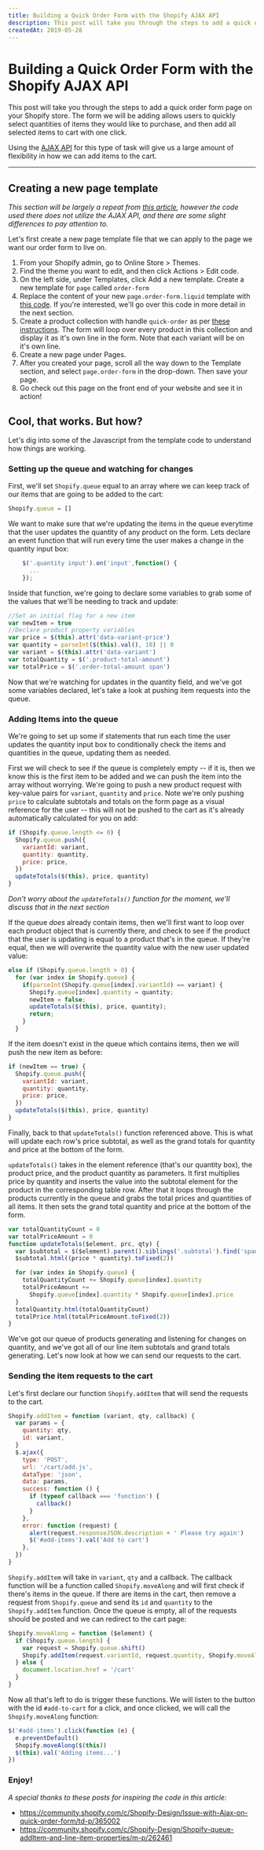 ```yaml
---
title: Building a Quick Order Form with the Shopify AJAX API
description: This post will take you through the steps to add a quick order form page on your Shopify store. The form we will be adding allows users to quickly select quantities of items they would like to purchase, and then add all selected items to cart with one click.
createdAt: 2019-05-28
---
```


<div class="prose dark:prose-light">

# Building a Quick Order Form with the Shopify AJAX API

This post will take you through the steps to add a quick order form page on your Shopify store. The form we will be adding allows users to quickly select quantities of items they would like to purchase, and then add all selected items to cart with one click.

Using the [AJAX API](https://help.shopify.com/en/themes/development/getting-started/using-ajax-api) for this type of task will give us a large amount of flexibility in how we can add items to the cart.

---

## Creating a new page template

_This section will be largely a repeat from [this article](https://help.shopify.com/en/themes/customization/forms/add-order-form), however the code used there does not utilize the AJAX API, and there are some slight differences to pay attention to._

Let's first create a new page template file that we can apply to the page we want our order form to live on.

1. From your Shopify admin, go to Online Store > Themes.
2. Find the theme you want to edit, and then click Actions > Edit code.
3. On the left side, under Templates, click Add a new template. Create a new template for `page` called `order-form`
4. Replace the content of your new `page.order-form.liquid` template with [this code](https://gist.githubusercontent.com/CarsonBain/996d054123f3bb3c80b8fd5761c953e5/raw/dae8ba71ce6654f8f57d3340e8923b5030437782/page.order-form.liquid). If you're interested, we'll go over this code in more detail in the next section.
5. Create a product collection with handle `quick-order` as per [these instructions](https://help.shopify.com/en/themes/customization/collections/change-catalog-page). The form will loop over every product in this collection and display it as it's own line in the form. Note that each variant will be on it's own line.
6. Create a new page under Pages.
7. After you created your page, scroll all the way down to the Template section, and select `page.order-form` in the drop-down. Then save your page.
8. Go check out this page on the front end of your website and see it in action!

## Cool, that works. But how?

Let's dig into some of the Javascript from the template code to understand how things are working.

### Setting up the queue and watching for changes

First, we'll set `Shopify.queue` equal to an array where we can keep track of our items that are going to be added to the cart:

```javascript
Shopify.queue = []
```

We want to make sure that we're updating the items in the queue everytime that the user updates the quantity of any product on the form. Lets declare an event function that will run every time the user makes a change in the quantity input box:

```javascript
    $('.quantity input').on('input',function() {
      ...
    });
```

Inside that function, we're going to declare some variables to grab some of the values that we'll be needing to track and update:

```javascript
//Set an initial flag for a new item
var newItem = true
//Declare product property variables
var price = $(this).attr('data-variant-price')
var quantity = parseInt($(this).val(), 10) || 0
var variant = $(this).attr('data-variant')
var totalQuantity = $('.product-total-amount')
var totalPrice = $('.order-total-amount span')
```

Now that we're watching for updates in the quantity field, and we've got some variables declared, let's take a look at pushing item requests into the queue.

### Adding Items into the queue

We're going to set up some if statements that run each time the user updates the quantity input box to conditionally check the items and quantities in the queue, updating them as needed.

First we will check to see if the queue is completely empty -- if it is, then we know this is the first item to be added and we can push the item into the array without worrying. We're going to push a new product request with key-value pairs for `variant`, `quantity` and `price`. Note we're only pushing `price` to calculate subtotals and totals on the form page as a visual reference for the user -- this will not be pushed to the cart as it's already automatically calculated for you on add:

```javascript
if (Shopify.queue.length <= 0) {
  Shopify.queue.push({
    variantId: variant,
    quantity: quantity,
    price: price,
  })
  updateTotals($(this), price, quantity)
}
```

_Don't worry about the `updateTotals()` function for the moment, we'll discuss that in the next section_

If the queue _does_ already contain items, then we'll first want to loop over each product object that is currently there, and check to see if the product that the user is updating is equal to a product that's in the queue. If they're equal, then we will overwrite the quantity value with the new user updated value:

```javascript
else if (Shopify.queue.length > 0) {
  for (var index in Shopify.queue) {
    if(parseInt(Shopify.queue[index].variantId) == variant) {
      Shopify.queue[index].quantity = quantity;
      newItem = false;
      updateTotals($(this), price, quantity);
      return;
    }
  }
```

If the item doesn't exist in the queue which contains items, then we will push the new item as before:

```javascript
if (newItem == true) {
  Shopify.queue.push({
    variantId: variant,
    quantity: quantity,
    price: price,
  })
  updateTotals($(this), price, quantity)
}
```

Finally, back to that `updateTotals()` function referenced above. This is what will update each row's price subtotal, as well as the grand totals for quantity and price at the bottom of the form.

`updateTotals()` takes in the element reference (that's our quantity box), the product price, and the product quantity as parameters. It first multiplies price by quantity and inserts the value into the subtotal element for the product in the corresponding table row. After that it loops through the products currently in the queue and grabs the total prices and quantities of all items. It then sets the grand total quantity and price at the bottom of the form.

```javascript
var totalQuantityCount = 0
var totalPriceAmount = 0
function updateTotals($element, prc, qty) {
  var $subtotal = $($element).parent().siblings('.subtotal').find('span')
  $subtotal.html((price * quantity).toFixed(2))

  for (var index in Shopify.queue) {
    totalQuantityCount += Shopify.queue[index].quantity
    totalPriceAmount +=
      Shopify.queue[index].quantity * Shopify.queue[index].price
  }
  totalQuantity.html(totalQuantityCount)
  totalPrice.html(totalPriceAmount.toFixed(2))
}
```

We've got our queue of products generating and listening for changes on quantity, and we've got all of our line item subtotals and grand totals generating. Let's now look at how we can send our requests to the cart.

### Sending the item requests to the cart

Let's first declare our function `Shopify.addItem` that will send the requests to the cart.

```javascript
Shopify.addItem = function (variant, qty, callback) {
  var params = {
    quantity: qty,
    id: variant,
  }
  $.ajax({
    type: 'POST',
    url: '/cart/add.js',
    dataType: 'json',
    data: params,
    success: function () {
      if (typeof callback === 'function') {
        callback()
      }
    },
    error: function (request) {
      alert(request.responseJSON.description + ' Please try again')
      $('#add-items').val('Add to cart')
    },
  })
}
```

`Shopify.addItem` will take in `variant`, `qty` and a callback. The callback function will be a function called `Shopify.moveAlong` and will first check if there's items in the queue. If there are items in the cart, then remove a request from `Shopify.queue` and send its `id` and `quantity` to the `Shopify.addItem` function. Once the queue is empty, all of the requests should be posted and we can redirect to the cart page:

```javascript
Shopify.moveAlong = function ($element) {
  if (Shopify.queue.length) {
    var request = Shopify.queue.shift()
    Shopify.addItem(request.variantId, request.quantity, Shopify.moveAlong)
  } else {
    document.location.href = '/cart'
  }
}
```

Now all that's left to do is trigger these functions. We will listen to the button with the id `#add-to-cart` for a click, and once clicked, we will call the `Shopify.moveAlong` function:

```javascript
$('#add-items').click(function (e) {
  e.preventDefault()
  Shopify.moveAlong($(this))
  $(this).val('Adding items...')
})
```

### Enjoy!

_A special thanks to these posts for inspiring the code in this article:_

- https://community.shopify.com/c/Shopify-Design/Issue-with-Ajax-on-quick-order-form/td-p/365002
- https://community.shopify.com/c/Shopify-Design/Shopify-queue-addItem-and-line-item-properties/m-p/262461

</div>
